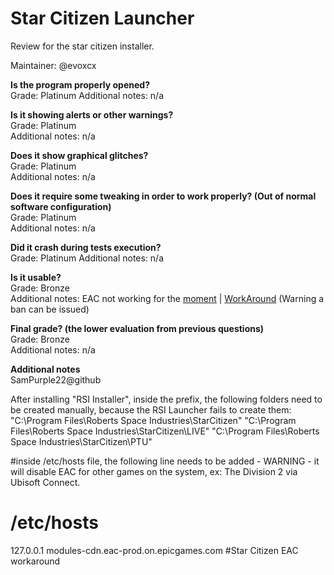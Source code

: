 # Star Citizen Launcher
Review for the star citizen installer.

Maintainer: @evoxcx

**Is the program properly opened?**  
Grade: Platinum
Additional notes: n/a

**Is it showing alerts or other warnings?**  
Grade: Platinum  
Additional notes: n/a

**Does it show graphical glitches?**  
Grade: Platinum  
Additional notes: n/a

**Does it require some tweaking in order to work properly? (Out of normal software configuration)**  
Grade: Platinum  
Additional notes: n/a

**Did it crash during tests execution?**  
Grade: Platinum
Additional notes: n/a

**Is it usable?**  
Grade: Bronze  
Additional notes: EAC not working for the [moment](https://robertsspaceindustries.com/spectrum/community/SC/forum/190048/thread/star-citizen-alpha-3-15-1e-ptu-7876811-patch-notes) | [WorkAround](https://github.com/starcitizen-lug/lugWarning) (Warning a ban can be issued)

**Final grade? (the lower evaluation from previous questions)**  
Grade: Bronze  
Additional notes: n/a

**Additional notes**  
SamPurple22@github

After installing "RSI Installer", inside the prefix, the following folders need to be created manually, because the RSI Launcher fails to create them:
"C:\Program Files\Roberts Space Industries\StarCitizen"
"C:\Program Files\Roberts Space Industries\StarCitizen\LIVE"
"C:\Program Files\Roberts Space Industries\StarCitizen\PTU"

#inside /etc/hosts file, the following line needs to be added - WARNING - it will disable EAC for other games on the system, ex: The Division 2 via Ubisoft Connect.

# /etc/hosts

127.0.0.1 modules-cdn.eac-prod.on.epicgames.com #Star Citizen EAC workaround


